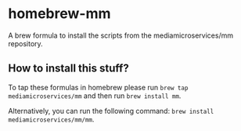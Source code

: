 # homebrew-mm

A brew formula to install the scripts from the mediamicroservices/mm repository.

## How to install this stuff?

To tap these formulas in homebrew please run `brew tap mediamicroservices/mm` and then run `brew install mm`.

Alternatively, you can run the following command: `brew install mediamicroservices/mm/mm`.
